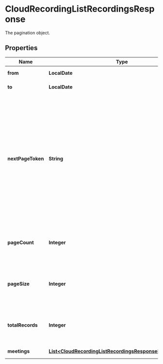 

# CloudRecordingListRecordingsResponse

The pagination object.

## Properties

| Name | Type | Description | Notes |
|------------ | ------------- | ------------- | -------------|
|**from** | **LocalDate** | The start date. |  [optional] |
|**to** | **LocalDate** | The end date. |  [optional] |
|**nextPageToken** | **String** | The next page token paginates through a large set of results. A next page token returns whenever the set of available results exceeds the current page size. The expiration period for this token is 15 minutes. |  [optional] |
|**pageCount** | **Integer** | The number of pages returned for the request made. |  [optional] |
|**pageSize** | **Integer** | The number of records returned within a single API call. |  [optional] |
|**totalRecords** | **Integer** | The number of all records available across pages. |  [optional] |
|**meetings** | [**List&lt;CloudRecordingListRecordingsResponseMeetingsInner&gt;**](CloudRecordingListRecordingsResponseMeetingsInner.md) | List of recordings. |  [optional] |




